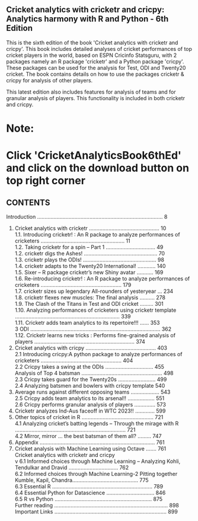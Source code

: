 ## Cricket analytics with cricketr and cricpy: Analytics harmony with R and Python - 6th Edition


This is the sixth edition of the book 'Cricket analytics with cricketr and cricpy'. This book includes detailed analyses of cricket performances of 
top cricket players in the world, based on ESPN Cricinfo Statsguru, with 2 packages namely an R package 'cricketr' and a Python package 'cricpy'. 
These packages can be used for the analysis for Test, ODI and Twenty20 cricket. The book contains details on how to use the packages cricketr & cricpy for analysis of other players.

This latest edition also includes features for analysis of teams and for granular analysis of players. This functionality is included in both cricketr and cricpy.
# Note: 
# Click 'CricketAnalyticsBook6thEd' and click on the download button on top right corner

## CONTENTS
Introduction .................................................................................... 8 <br>
1. Cricket analytics with cricketr ............................................... 10 <br>
1.1. Introducing cricketr! : An R package to analyze performances of cricketers ........................................................ 11 <br>
1.2. Taking cricketr for a spin – Part 1 ................................. 49 <br>
1.2. cricketr digs the Ashes! ................................................. 70 <br>
1.3. cricketr plays the ODIs! ................................................. 98 <br>
1.4. cricketr adapts to the Twenty20 International! ............ 140 <br>
1.5. Sixer – R package cricketr’s new Shiny avatar ........... 169 <br>
1.6. Re-introducing cricketr! : An R package to analyze performances of cricketers ...................................................... 179 <br>
1.7. cricketr sizes up legendary All-rounders of yesteryear ...   234 <br>
1.8. cricketr flexes new muscles: The final analysis .......... 278 <br>
1.9. The Clash of the Titans in Test and ODI cricket ......... 301 <br>
1.10. Analyzing performances of cricketers using cricketr template ...................................................................... 339 <br>
1.11. Cricketr adds team analytics to its repertoire!!! ...... 353  <br>
3 ODI ....................................................................................... 362 <br>
1.12. Cricketr learns new tricks : Performs fine-grained analysis of players ................................................................... 374 <br>
2. Cricket analytics with cricpy ............................................... 403 <br>
2.1 Introducing cricpy:A python package to analyze performances of cricketers ...................................................... 404 <br>
2.2 Cricpy takes a swing at the ODIs ................................ 455 <br>
Analysis of Top 4 batsman ...................................................... 498 <br>
2.3 Cricpy takes guard for the Twenty20s ......................... 499 <br>
2.4 Analyzing batsmen and bowlers with cricpy template 540 <br>
9. Average runs against different opposing teams ................... 543 <br>
2.5 Cricpy adds team analytics to its arsenal!! .................. 551 <br>
2.6 Cricpy performs granular analysis of players .............. 573 <br>
3. Cricketr analyzes Ind-Aus faceoff in WTC 2023!! ............. 599 <br>
4. Other topics of cricket in R ................................................ 721 <br>
4.1 Analyzing cricket’s batting legends – Through the mirage with R .......................................................................... 721 <br>
4.2 Mirror, mirror … the best batsman of them all? ......... 747 <br>
5. Appendix ............................................................................. 761 <br>
6. Cricket analysis with Machine Learning using Octave ....... 761 <br>
Cricket analytics with cricketr and cricpy <br>
v
6.1 Informed choices through Machine Learning – Analyzing Kohli, Tendulkar and Dravid ................................. 762 <br>
6.2 Informed choices through Machine Learning-2 Pitting together Kumble, Kapil, Chandra............................................ 775 <br>
6.3 Essential R ................................................................... 789 <br>
6.4 Essential Python for Datascience ................................ 846 <br>
6.5 R vs Python ................................................................. 875 <br>
Further reading ............................................................................ 898 <br>
Important Links ........................................................................... 899 <br>
